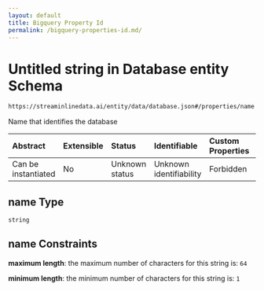```yaml
---
layout: default
title: Bigquery Property Id
permalink: /bigquery-properties-id.md/
---
```

# Untitled string in Database entity Schema

```txt
https://streaminlinedata.ai/entity/data/database.json#/properties/name
```

Name that identifies the database

| Abstract            | Extensible | Status         | Identifiable            | Custom Properties | Additional Properties | Access Restrictions | Defined In                                                         |
| :------------------ | :--------- | :------------- | :---------------------- | :---------------- | :-------------------- | :------------------ | :----------------------------------------------------------------- |
| Can be instantiated | No         | Unknown status | Unknown identifiability | Forbidden         | Allowed               | none                | [database.json*](database.md "open original schema") |

## name Type

`string`

## name Constraints

**maximum length**: the maximum number of characters for this string is: `64`

**minimum length**: the minimum number of characters for this string is: `1`
